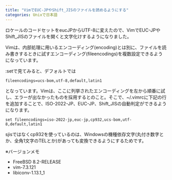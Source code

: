 ```yaml
---
title: "VimでEUC-JPやShift_JISのファイルを読めるようにする"
categories: Unixで日本語
---
```


ロケールのコードセットをeucJPからUTF-8に変えたので、VimでEUC-JPやShift_JISのファイルを開くと文字化けするようになりました。

Vimは、内部処理に用いるエンコーディング(encoding)とは別に、ファイルを読み書きするときに試すエンコーディング(fileencodings)を複数設定できるようになっています。

:setで見てみると、デフォルトでは

```viml
fileencodings=ucs-bom,utf-8,default,latin1
```

となっています。Vimは、ここに列挙されたエンコーディングを左から順番に試し、エラーが出なかったものを採用するとのこと。そこで、~/.vimrcに下記の行を追加することで、ISO-2022-JP、EUC-JP、Shift_JISの自動判定ができるようになります。

```viml
set fileencodings=iso-2022-jp,euc-jp,cp932,ucs-bom,utf-8,default,latin1
```

sjisではなくcp932を使っているのは、Windowsの機種依存文字(丸付き数字とか、全角1文字のTELとか)があっても変換できるようにするためです。

※バージョンメモ

- FreeBSD 8.2-RELEASE
- vim-7.3.121
- libiconv-1.13.1_1
